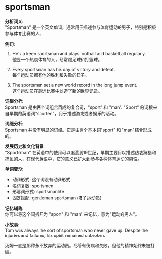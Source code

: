 # sportsman

**分析词义**:  
"Sportsman" 是一个英文单词，通常用于描述参与体育运动的男子，特别是积极参与体育比赛的人。

  

**例句**:

  

1.  He's a keen sportsman and plays football and basketball regularly.  
    他是一个热衷体育的人，经常踢足球和打篮球。
    
      
    
2.  Every sportsman has his day of victory and defeat.  
    每个运动员都有他的胜利和失败的日子。
    
      
    
3.  The sportsman set a new world record in the long jump event.  
    这个运动员在跳远比赛中创造了新的世界记录。
    
      
    

  

**词根分析**:  
Sportsman 是由两个词组合而成的复合词，"sport" 和 "man". "Sport" 的词根来自早期的英语词"sporten"，用于描述游戏或者娱乐的活动。

  

**词缀分析**:  
Sportsman 并没有明显的词缀。它是由两个基本词"sport" 和 "man"结合形成的。

  

**发展历史和文化背景**:  
"Sportsman" 在英语中的使用可以追溯到19世纪，早期主要用以描述热衷狩猎和捕鱼的人，在现代英语中，它的意义已扩大到参与各种体育运动的男性。

  

**单词变形**:

  

*   动词形式: 这个词没有动词形式
*   名词复数: sportsmen
*   形容词形式: sportsmanlike
*   固定搭配: gentleman sportsman (君子运动员)

  

**记忆辅助**:  
你可以将这个词拆开为 "sport" 和 "man" 来记忆，意为"运动的男人"。

  

**小故事**:  
Tom was always the sort of sportsman who never gave up. Despite the injuries and failures, his spirit remained unbroken.

  

汤姆一直是那种永不放弃的运动员。尽管有伤病和失败，但他的精神始终未被打破。
